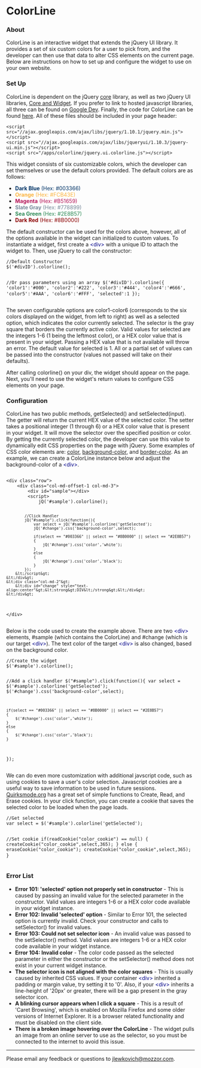 <h1>ColorLine</h1>
<div id="mainwin" class="col-md-8">
<div id="contentwell" class="well">
<h3>About</h3>
<p>
	ColorLine is an interactive widget that extends the jQuery UI library. It provides a set of six custom colors for a user to pick from, and the developer can then use that data to alter CSS elements on the current page. Below are instructions on how to set up and configure the widget to use on your own website.
</p>
<h3>Set Up</h3>
<p>
ColorLine is dependent on the jQuery <a href="http://jquery.com/download/">core</a> library, as well as two jQuery UI libraries, <a href="http://jqueryui.com/download/#!version=1.10.3&components=1100000000000000000000000000000000">Core and Widget</a>. If you prefer to link to hosted javascript libraries, all three can be found on <a href="https://developers.google.com/speed/libraries/devguide?hl=fr-FR">Google Dev</a>. Finally, the code for ColorLine can be found <a href="./jquery.ui.colorline.js">here</a>. All of these files should be included in your page header:
</p>
<pre class="prettyprint">
<code>&lt;script src="//ajax.googleapis.com/ajax/libs/jquery/1.10.1/jquery.min.js"&gt;&lt;/script&gt;
&lt;script src="//ajax.googleapis.com/ajax/libs/jqueryui/1.10.3/jquery-ui.min.js"&gt;&lt;/script&gt;
&lt;script src="<?php echo home_url() ?>/apps/colorline/jquery.ui.colorline.js"&gt;&lt;/script&gt;</code>
</pre>
<p>
This widget consists of six customizable colors, which the developer can set themselves or use the default colors provided. The default colors are as follows:
</p>
<p>
	<ul>
		<li><font style="color: #003366"><strong>Dark Blue</strong> (Hex: #003366)</font></li>
		<li><font style="color: #FCB43E"><strong>Orange</strong> (Hex: #FCB43E)</font></li>
		<li><font style="color: #B51659"><strong>Magenta</strong> (Hex: #B51659)</font></li>
		<li><font style="color: #778899"><strong>Slate Gray</strong> (Hex: #778899)</font></li>
		<li><font style="color: #2E8B57"><strong>Sea Green</strong> (Hex: #2E8B57)</font></li>
		<li><font style="color: #8B0000"><strong>Dark Red</strong> (Hex: #8B0000)</font></li>
	</ul>
</p>
<p>
The default constructor can be used for the colors above, however, all of the options available in the widget can initialized to custom values. To instantiate a widget, first create a <font style="color: #000088">&lt;div&gt;</font> with a unique ID to attach the widget to. Then, use jQuery to call the constructor:
</p>
<pre class="prettyprint">
<code>//Default Constructor
$('#divID').colorline();

//Or pass parameters using an array
$('#divID').colorline({
	'color1':'#000',
	'color2':'#222',
	'color3':'#444',
	'color4':'#666',
	'color5':'#AAA',
	'color6':'#FFF',
	'selected':1
});</code>
</pre>
<p>
The seven configurable options are <font class="mono">color1</font>-<font class="mono">color6</font> (corresponds to the six colors displayed on the widget, from left to right) as well as a <font class="mono">selected</font> option, which indicates the color currently selected. The <font class="mono">selector</font> is the gray square that borders the currently active color. Valid values for <font class="mono">selected</font> are the integers 1-6 (1 being the leftmost color), or a HEX color value that is present in your widget. Passing a HEX value that is not available will throw an error. The default value for <font class="mono">selected</font> is 1. All or a partial set of values can be passed into the constructor (values not passed will take on their defaults).
</p>
<p>
After calling <font class="mono">colorline()</font> on your div, the widget should appear on the page. Next, you'll need to use the widget's return values to configure CSS elements on your page.
<h3>Configuration</h3>
<p>
ColorLine has two public methods, <font class="mono">getSelected()</font> and <font class="mono">setSelected(input)</font>. The getter will return the current HEX value of the selected color. The setter takes a positional integer (1 through 6) or a HEX color value that is present in your widget. It will move the selector over the specified position or color. By getting the currently selected color, the developer can use this value to dynamically edit CSS properties on the page with jQuery. Some examples of CSS color elements are: <a href="https://developer.mozilla.org/en-US/docs/Web/CSS/color">color</a>, <a href="https://developer.mozilla.org/en-US/docs/Web/CSS/background-color">background-color</a>, and <a href="https://developer.mozilla.org/en-US/docs/Web/CSS/border-color">border-color</a>. As an example, we can create a ColorLine instance below and adjust the <font class="mono">background-color</font> of a <font style="color: #000088">&lt;div&gt;</font>.
</p>
<pre class="prettyprint">
<code>
&lt;div class="row"&gt;
	&lt;div class="col-md-offset-1 col-md-3"&gt;
		&lt;div id="sample"&gt;&lt;/div&gt;
		&lt;script&gt;
			jQ('#sample').colorline();
			
			//Click Handler
			jQ("#sample").click(function(){
				var select = jQ('#sample').colorline('getSelected');
				jQ('#change').css('background-color',select);
				
				if(select == "#003366" || select == "#8B0000" || select == "#2E8B57")
				{
					jQ('#change').css('color','white');
				}
				else
				{
					jQ('#change').css('color','black');
				}
			});
		&lt;/script&gt;
	&lt;/div&gt;
	&lt;div class="col-md-2"&gt;
		&lt;div id="change" style="text-align:center"&gt;&lt;strong&gt;DIV&lt;/strong&gt;&lt;/div&gt;
	&lt;/div&gt;
&lt;/div&gt;
</code>
</pre>
<p>Below is the code used to create the example above. There are two <font style="color: #000088">&lt;div&gt;</font> elements, <font class="mono">#sample</font> (which contains the ColorLine) and <font class="mono">#change</font> (which is our target <font style="color: #000088">&lt;div&gt;</font>). The text color of the target <font style="color: #000088">&lt;div&gt;</font> is also changed, based on the background color.</p>
<pre class="prettyprint">
<code>//Create the widget
$('#sample').colorline();
			
//Add a click handler
$("#sample").click(function(){
	var select = $('#sample').colorline('getSelected');
	$('#change').css('background-color',select);
	
	if(select == "#003366" || select == "#8B0000" || select == "#2E8B57")
	{
		$('#change').css('color','white');
	}
	else
	{
		$('#change').css('color','black');
	}
});</code>
</pre>
<p>
We can do even more customization with additional javscript code, such as using cookies to save a user's color selection. Javascript cookies are a useful way to save information to be used in future sessions. <a href="http://www.quirksmode.org/js/cookies.html?cookievalue=test1#script">Quirksmode.org</a> has a great set of simple functions to Create, Read, and Erase cookies. In your click function, you can create a cookie that saves the selected color to be loaded when the page loads.
</p>
<pre class="prettyprint">
<code>//Get selected
var select = $('#sample').colorline('getSelected');

//Set cookie
if(readCookie("color_cookie") == null)
{
	createCookie("color_cookie",select,365);
}
else
{
	eraseCookie("color_cookie");
	createCookie("color_cookie",select,365);
}</code>
</pre>
<h3>Error List</h3>
<p>
	<ul style="font-size:14px">
		<li><strong>Error 101: 'selected' option not properly set in constructor</strong> - This is caused by passing an invalid value for the <font class="mono">selected</font> parameter in the constructor. Valid values are integers 1-6 or a HEX color code available in your widget instance.</li>
		<li><strong>Error 102: Invalid 'selected' option</strong> - Similar to Error 101, the <font class="mono">selected</font> option is currently invalid. Check your constructor and calls to <font class="mono">setSelector()</font> for invalid values.
		<li><strong>Error 103: Could not set selector icon</strong> - An invalid value was passed to the <font class="mono">setSelector()</font> method. Valid values are integers 1-6 or a HEX color code available in your widget instance.</li>
		<li><strong>Error 104: Invalid color</strong> - The color code passed as the <font class="mono">selected</font> parameter in either the constructor or the <font class="mono">setSelector()</font> method does not exist in your current widget instance.</li>
		<li><strong>The selector icon is not aligned with the color squares</strong> - This is usually caused by inherited CSS values. If your container <font style="color: #000088">&lt;div&gt;</font> inherited a <font class="mono">padding</font> or <font class="mono">margin</font> value, try setting it to '0'. Also, if your <font style="color: #000088">&lt;div&gt;</font> inherits a <font class="mono">line-height</font> of '20px' or greater, there will be a gap present in the gray <font class="mono">selector</font> icon.</li>
		<li><strong>A blinking cursor appears when I click a square</strong> - This is a result of 'Caret Browsing', which is enabled on Mozilla Firefox and some older versions of Internet Explorer. It is a browser related functionality and must be disabled on the client side.</li>
		<li><strong>There is a broken image hovering over the ColorLine</strong> - The widget pulls an image from an online server to use as the selector, so you must be connected to the internet to avoid this issue.</li>
	</ul>
</p>
<hr>
<p>Please email any feedback or questions to <a href="mailto:jlewkovich@mozzor.com">jlewkovich@mozzor.com</a>.</p>

</div>	
</div>
